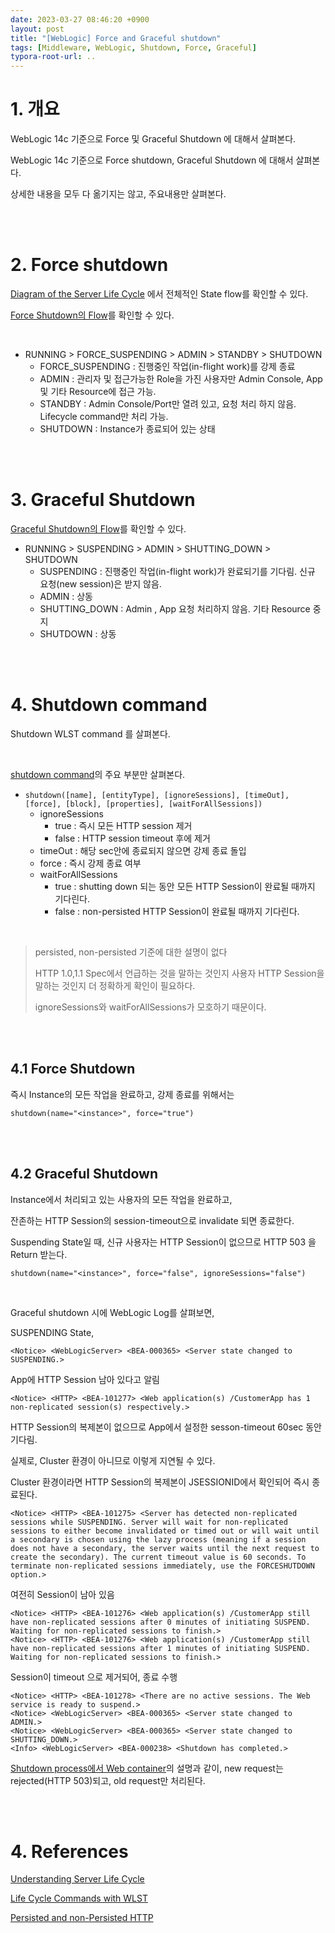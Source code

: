```yaml
---
date: 2023-03-27 08:46:20 +0900
layout: post
title: "[WebLogic] Force and Graceful shutdown"
tags: [Middleware, WebLogic, Shutdown, Force, Graceful]
typora-root-url: ..
---
```


# 1. 개요

WebLogic 14c 기준으로 Force 및 Graceful Shutdown 에 대해서 살펴본다.

WebLogic 14c 기준으로 Force shutdown, Graceful Shutdown 에 대해서 살펴본다.

상세한 내용을 모두 다 옮기지는 않고, 주요내용만 살펴본다.


<br><br>


# 2. Force shutdown

[Diagram of the Server Life Cycle](https://docs.oracle.com/en/middleware/standalone/weblogic-server/14.1.1.0/start/server_life.html#GUID-81FFFD04-1CA3-4271-B78F-AA4C748CEC02) 에서 전체적인 State flow를 확인할 수 있다.

[Force Shutdown의 Flow](https://docs.oracle.com/en/middleware/standalone/weblogic-server/14.1.1.0/start/server_life.html#GUID-135B6C78-3DB0-4ECC-A22A-6ADCCD6CE927)를 확인할 수 있다.

<br>

* RUNNING > FORCE_SUSPENDING > ADMIN > STANDBY > SHUTDOWN
  * FORCE_SUSPENDING : 진행중인 작업(in-flight work)를 강제 종료
  * ADMIN : 관리자 및 접근가능한 Role을 가진 사용자만 Admin Console, App 및 기타 Resource에 접근 가능.
  * STANDBY : Admin Console/Port만 열려 있고, 요청 처리 하지 않음. Lifecycle command만 처리 가능.
  * SHUTDOWN : Instance가 종료되어 있는 상태


<br><br>


# 3. Graceful Shutdown

[Graceful Shutdown의 Flow](https://docs.oracle.com/en/middleware/standalone/weblogic-server/14.1.1.0/start/server_life.html#GUID-9E0CCA04-86F2-463B-83F4-B763327EE165)를 확인할 수 있다.

* RUNNING > SUSPENDING > ADMIN > SHUTTING_DOWN > SHUTDOWN
  * SUSPENDING : 진행중인 작업(in-flight work)가 완료되기를 기다림. 신규 요청(new session)은 받지 않음.
  * ADMIN : 상동
  * SHUTTING_DOWN : Admin , App 요청 처리하지 않음. 기타 Resource 중지
  * SHUTDOWN : 상동


<br><br>


# 4. Shutdown command

Shutdown WLST command 를 살펴본다.

<br>

[shutdown command](https://docs.oracle.com/en/middleware/standalone/weblogic-server/14.1.1.0/wlstc/reference.html#GUID-B3EAB96F-A159-4D69-A1A4-1965FD1D5458)의 주요 부분만 살펴본다.

* `shutdown([name], [entityType], [ignoreSessions], [timeOut], [force], [block], [properties], [waitForAllSessions])`
  * ignoreSessions
    * true : 즉시 모든 HTTP session 제거
    * false : HTTP session timeout 후에 제거
  * timeOut : 해당 sec안에 종료되지 않으면 강제 종료 돌입
  * force : 즉시 강제 종료 여부
  * waitForAllSessions
    * true : shutting down 되는 동안 모든 HTTP Session이 완료될 때까지 기다린다.
    * false : non-persisted HTTP Session이 완료될 때까지 기다린다.

<br>

> persisted, non-persisted 기준에 대한 설명이 없다
>
> HTTP 1.0,1.1 Spec에서 언급하는 것을 말하는 것인지 사용자 HTTP Session을 말하는 것인지 더 정확하게 확인이 필요하다.
>
> ignoreSessions와 waitForAllSessions가 모호하기 때문이다.


<br><br>


## 4.1 Force Shutdown

즉시 Instance의 모든 작업을 완료하고, 강제 종료를 위해서는

`shutdown(name="<instance>", force="true")`


<br><br>


## 4.2 Graceful Shutdown

Instance에서 처리되고 있는 사용자의 모든 작업을 완료하고,

잔존하는 HTTP Session의 session-timeout으로 invalidate 되면 종료한다.

Suspending State일 때, 신규 사용자는 HTTP Session이 없으므로 HTTP 503 을 Return 받는다.

`shutdown(name="<instance>", force="false", ignoreSessions="false")`

<br>

Graceful shutdown 시에 WebLogic Log를 살펴보면,

SUSPENDING State,

```
<Notice> <WebLogicServer> <BEA-000365> <Server state changed to SUSPENDING.>
```


App에 HTTP Session 남아 있다고 알림

```
<Notice> <HTTP> <BEA-101277> <Web application(s) /CustomerApp has 1 non-replicated session(s) respectively.>
```


HTTP Session의 복제본이 없으므로 App에서 설정한 sesson-timeout 60sec 동안 기다림.

실제로, Cluster 환경이 아니므로 이렇게 지연될 수 있다.

Cluster 환경이라면 HTTP Session의 복제본이 JSESSIONID에서 확인되어 즉시 종료된다.

```
<Notice> <HTTP> <BEA-101275> <Server has detected non-replicated sessions while SUSPENDING. Server will wait for non-replicated sessions to either become invalidated or timed out or will wait until a secondary is chosen using the lazy process (meaning if a session does not have a secondary, the server waits until the next request to create the secondary). The current timeout value is 60 seconds. To terminate non-replicated sessions immediately, use the FORCESHUTDOWN option.>
```


여전히 Session이 남아 있음

```
<Notice> <HTTP> <BEA-101276> <Web application(s) /CustomerApp still have non-replicated sessions after 0 minutes of initiating SUSPEND. Waiting for non-replicated sessions to finish.>
<Notice> <HTTP> <BEA-101276> <Web application(s) /CustomerApp still have non-replicated sessions after 1 minutes of initiating SUSPEND. Waiting for non-replicated sessions to finish.>
```


Session이 timeout 으로 제거되어, 종료 수행

```
<Notice> <HTTP> <BEA-101278> <There are no active sessions. The Web service is ready to suspend.>
<Notice> <WebLogicServer> <BEA-000365> <Server state changed to ADMIN.>
<Notice> <WebLogicServer> <BEA-000365> <Server state changed to SHUTTING_DOWN.>
<Info> <WebLogicServer> <BEA-000238> <Shutdown has completed.>
```


[Shutdown process에서 Web container](https://docs.oracle.com/en/middleware/standalone/weblogic-server/14.1.1.0/start/server_life.html#GUID-8CD24F14-D3B1-40E3-A118-123FB19985B2)의 설명과 같이, new request는 rejected(HTTP 503)되고, old request만 처리된다.


<br><br>


# 4. References

[Understanding Server Life Cycle](https://docs.oracle.com/en/middleware/standalone/weblogic-server/14.1.1.0/start/server_life.html#GUID-2C1BF849-3578-4BB8-A929-B491C10FF365)

[Life Cycle Commands with WLST](https://docs.oracle.com/en/middleware/standalone/weblogic-server/14.1.1.0/wlstc/reference.html#GUID-C65FED72-3C65-4444-8413-BC24A2987AAF)

[Persisted and non-Persisted HTTP](https://www.webnms.com/snmp/help/gettingstarted/technology_overview/techoverview_http.html)
